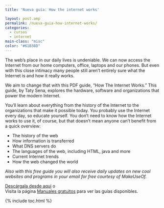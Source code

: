```yaml
---
title: 'Nueva guía: How the internet works'

layout: post.amp
permalink: /nueva-guia-how-internet-works/
categories:
  - cursos
  - internet
main-class: "misc"
color: "#61B38D"
---
```

<div style="float:left; margin-right:1em;">
<a href="http://elbauldelprogramador.tradepub.com/free/w_make28/prgm.cgi"><amp-img layout="responsive" style="border:none;" src="https://lh5.googleusercontent.com/-fvbBeqczi8o/TwmLPVbKehI/AAAAAAAACDU/5VTDVQKFeTQ/s615/done_internet1.jpg" title="How the internet works" alt="How the internet works" /></a>
</div>

The web’s place in our daily lives is undeniable. We can now access the Internet from our home computers, office, laptops and our phones. But even with this close intimacy many people still aren’t entirely sure what the Internet is and how it really works.

We aim to change that with this PDF guide, “How The Internet Works.” This guide, by Taty Sena, explores the hardware, software and organizations that power the modern Internet.

You’ll learn about everything from the history of the Internet to the organizations that make it possible today. You probably use the Internet every day, so educate yourself. You don’t need to know how the Internet works to use it, of course, but that doesn’t mean anyone can’t benefit from a quick overview:



  * The history of the web
  * How information is transferred
  * What DNS servers do
  * The languages of the web, including HTML, java and more
  * Current Internet trends
  * How the web changed the world

*Also with this free guide you will also receive daily updates on new cool websites and programs in your email for free courtesy of MakeUseOf.*

[Descárgala desde aqui][1] o  
Visita la página [Manuales gratuitos][2] para ver las guías disponibles.



 [1]: http://elbauldelprogramador.tradepub.com/free/w_make28/prgm.cgi
 [2]: http://bashyc.blogspot.com/p/guias-gratuitas.html

{% include toc.html %}
